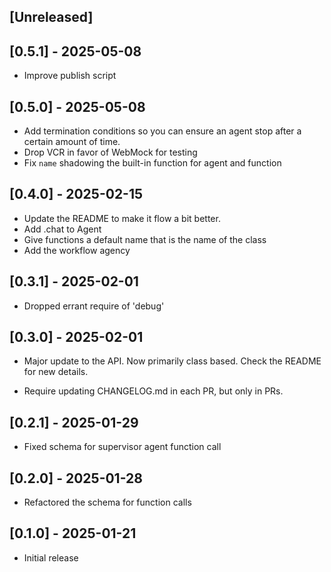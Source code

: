 ## [Unreleased]

## [0.5.1] - 2025-05-08

- Improve publish script

## [0.5.0] - 2025-05-08

- Add termination conditions so you can ensure an agent stop after a certain amount of time.
- Drop VCR in favor of WebMock for testing
- Fix `name` shadowing the built-in function for agent and function

## [0.4.0] - 2025-02-15

- Update the README to make it flow a bit better.
- Add .chat to Agent
- Give functions a default name that is the name of the class
- Add the workflow agency

## [0.3.1] - 2025-02-01

- Dropped errant require of 'debug'

## [0.3.0] - 2025-02-01

- Major update to the API. Now primarily class based.
  Check the README for new details.

- Require updating CHANGELOG.md in each PR, but only in PRs.

## [0.2.1] - 2025-01-29

- Fixed schema for supervisor agent function call

## [0.2.0] - 2025-01-28

- Refactored the schema for function calls

## [0.1.0] - 2025-01-21

- Initial release
